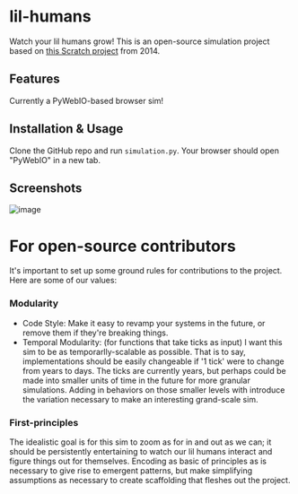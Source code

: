 # lil-humans
Watch your lil humans grow! This is an open-source simulation project based on [this Scratch project](https://scratch.mit.edu/projects/25031437/) from 2014.

## Features
Currently a PyWebIO-based browser sim!
## Installation & Usage
Clone the GitHub repo and run `simulation.py`. Your browser should open "PyWebIO" in a new tab.
## Screenshots
![image](https://user-images.githubusercontent.com/20691507/155281847-a32c5e43-22fe-4f2e-9e12-02e1798ec6ef.png)


# For open-source contributors
It's important to set up some ground rules for contributions to the project. Here are some of our values:
### Modularity
* Code Style: Make it easy to revamp your systems in the future, or remove them if they're breaking things. 
* Temporal Modularity: (for functions that take ticks as input) I want this sim to be as temporarlly-scalable as possible. That is to say, implementations should be easily changeable if '1 tick' were to change from years to days. The ticks are currently years, but perhaps could be made into smaller units of time in the future for more granular simulations. Adding in behaviors on those smaller levels with introduce the variation necessary to make an interesting grand-scale sim.
### First-principles
The idealistic goal is for this sim to zoom as for in and out as we can; it should be persistently entertaining to watch our lil humans interact and figure things out for themselves. Encoding as basic of principles as is necessary to give rise to emergent patterns, but make simplifying assumptions as necessary to create scaffolding that fleshes out the project.

